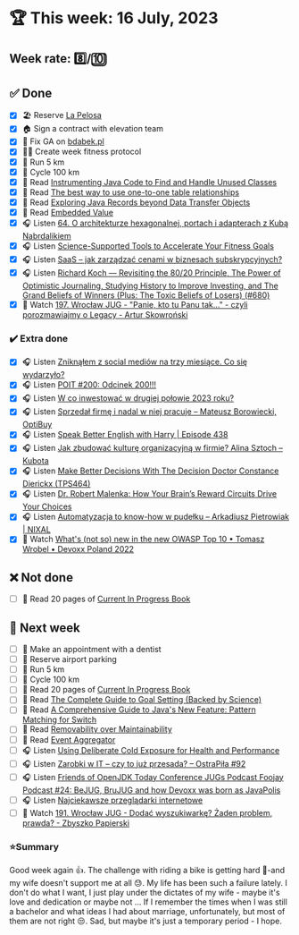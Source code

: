 # 🏆 This week: 16 July, 2023

## Week rate: 8️⃣/🔟

## ✅ Done
- [x] 🏖️ Reserve [La Pelosa](https://spiaggialapelosa.it/en/)
- [x] 🏠 Sign a contract with elevation team
- [x] 📝 Fix GA on [bdabek.pl](https://bdabek.pl/) 
- [x] 🤾‍♀️ Create week fitness protocol
- [x] 🏃 Run 5 km
- [x] 🚴 Cycle 100 km
- [x] 📗 Read [Instrumenting Java Code to Find and Handle Unused Classes](https://mostlynerdless.de/blog/2023/04/06/instrumenting-java-code-to-find-and-handle-unused-classes/)
- [x] 📗 Read [The best way to use one-to-one table relationships](https://vladmihalcea.com/one-to-one-table-relationships/)
- [x] 📗 Read [Exploring Java Records beyond Data Transfer Objects](https://www.infoq.com/articles/exploring-java-records/)
- [x] 📗 Read [Embedded Value](https://java-design-patterns.com/patterns/embedded-value/)
- [x] 🎧 Listen [64. O architekturze hexagonalnej, portach i adapterach z Kubą Nabrdalikiem](https://bettersoftwaredesign.pl/episodes/64)
- [x] 🎧 Listen [Science-Supported Tools to Accelerate Your Fitness Goals](https://hubermanlab.com/science-supported-tools-to-accelerate-your-fitness-goals/)
- [x] 🎧 Listen [SaaS – jak zarządzać cenami w biznesach subskrypcyjnych?](https://zaprojektujswojezycie.pl/saas-jak-zarzadzac-cenami-w-biznesach-subskrypcyjnych/)
- [x] 🎧 Listen [Richard Koch — Revisiting the 80/20 Principle, The Power of Optimistic Journaling, Studying History to Improve Investing, and The Grand Beliefs of Winners (Plus: The Toxic Beliefs of Losers) (#680)](https://tim.blog/2023/07/05/richard-koch-2/)
- [x] 🎥 Watch [197. Wrocław JUG - "Panie, kto tu Panu tak..." - czyli porozmawiajmy o Legacy - Artur Skowroński](https://youtu.be/o9qHFt0ElKY)

### ✔️ Extra done
- [x] 🎧 Listen [Zniknąłem z social mediów na trzy miesiące. Co się wydarzyło?](https://malawielkafirma.pl/wnioski-po-3-miesiacach-nieobecnosci-w-social-mediach/)
- [x] 🎧 Listen [POIT #200: Odcinek 200!!!](https://porozmawiajmyoit.pl/poit-200-odcinek-200/)
- [x] 🎧 Listen [W co inwestować w drugiej połowie 2023 roku?](https://inwestomat.eu/w-co-inwestowac-w-drugiej-polowie-2023-roku/)
- [x] 🎧 Listen [Sprzedał firmę i nadal w niej pracuje – Mateusz Borowiecki, OptiBuy](https://zaprojektujswojezycie.pl/sprzedal-firme-i-nadal-w-niej-pracuje-mateusz-borowiecki-optibuy/)
- [x] 🎧 Listen [Speak Better English with Harry | Episode 438](https://speak-better-english-with-harry.buzzsprout.com/442543/13161333-speak-better-english-with-harry-episode-438)
- [x] 🎧 Listen [Jak zbudować kulturę organizacyjną w firmie? Alina Sztoch – Kubota](https://zaprojektujswojezycie.pl/jak-zbudowac-kulture-organizacyjna-w-firmie-alina-sztoch-kubota/)
- [x] 🎧 Listen [Make Better Decisions With The Decision Doctor Constance Dierickx (TPS464)](https://www.asianefficiency.com/podcasts/464-constance-dierickx-better-decisions/#)
- [x] 🎧 Listen [Dr. Robert Malenka: How Your Brain’s Reward Circuits Drive Your Choices](https://hubermanlab.com/dr-robert-malenka-how-your-brains-reward-circuits-drive-your-choices/)
- [x] 🎧 Listen [Automatyzacja to know-how w pudełku – Arkadiusz Pietrowiak | NIXAL](https://zaprojektujswojezycie.pl/automatyzacja-to-know-how-w-pudelku-arkadiusz-pietrowiak-nixal/)
- [x] 🎥 Watch [What's (not so) new in the new OWASP Top 10 • Tomasz Wrobel • Devoxx Poland 2022](https://youtu.be/9YU6A4q9mc8)

## ❌ Not done
- [ ] 📗 Read 20 pages of [Current In Progress Book](https://github.com/BartoszDabek/bdabek.pl/blob/master/miscellaneous/books.md)

## 📝 Next week
- [ ] 🦷 Make an appointment with a dentist
- [ ] 🌴 Reserve airport parking
- [ ] 🏃 Run 5 km
- [ ] 🚴 Cycle 100 km
- [ ] 📗 Read 20 pages of [Current In Progress Book](https://github.com/BartoszDabek/bdabek.pl/blob/master/miscellaneous/books.md)
- [ ] 📗 Read [The Complete Guide to Goal Setting (Backed by Science)](https://markmanson.net/goal-setting)
- [ ] 📗 Read [A Comprehensive Guide to Java's New Feature: Pattern Matching for Switch](https://www.infoq.com/articles/pattern-matching-for-switch/)
- [ ] 📗 Read [Removability over Maintainability](https://event-driven.io/en/removability_over_maintainability/)
- [ ] 📗 Read [Event Aggregator](https://java-design-patterns.com/patterns/event-aggregator/)
- [ ] 🎧 Listen [Using Deliberate Cold Exposure for Health and Performance](https://hubermanlab.com/using-deliberate-cold-exposure-for-health-and-performance/)
- [ ] 🎧 Listen [Zarobki w IT – czy to już przesada? – OstraPiła #92](https://ostrapila.pl/zarobki-w-it-czy-to-juz-przesada)
- [ ] 🎧 Listen [Friends of OpenJDK Today Conference JUGs Podcast Foojay Podcast #24: BeJUG, BruJUG and how Devoxx was born as JavaPolis](https://foojay.io/today/foojay-podcast-24/)
- [ ] 🎧 Listen [Najciekawsze przeglądarki internetowe](https://piatkipodeployu.pl/podcast/najciekawsze-przegladarki-internetowe)
- [ ] 🎥 Watch [191. Wrocław JUG - Dodać wyszukiwarkę? Żaden problem, prawda? - Zbyszko Papierski](https://youtu.be/5VSoqL1Qx1A)

### ⭐Summary
Good week again 👍. The challenge with riding a bike is getting hard 🥵-and my wife doesn't support me at all 😓. My life has been such a failure lately. I don't do what I want, I just play under the dictates of my wife - maybe it's love and dedication or maybe not ... If I remember the times when I was still a bachelor and what ideas I had about marriage, unfortunately, but most of them are not right 😒. Sad, but maybe it's just a temporary period - I hope.
